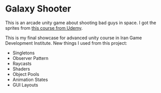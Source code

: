 # Galaxy Shooter

This is an arcade unity game about shooting bad guys in space.
I got the sprites from [this course from Udemy](https://www.udemy.com/course/the-ultimate-guide-to-game-development-with-unity/).

This is my final showcase for advanced unity course in Iran Game Development Institute.
New things I used from this project:

 - Singletons
 - Observer Pattern
 - Raycasts
 - Shaders
 - Object Pools
 - Animation States
 - GUI Layouts
